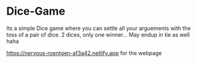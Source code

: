 # Dice-Game

Its a simple Dice game where you can settle all your arguements with the toss of a pair of dice.
2 dices, only one winner...
May endup in tie as well haha


https://nervous-roentgen-af3a42.netlify.app for the webpage
